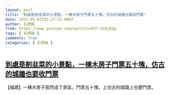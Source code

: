 ```yaml
---
layout: post
title: "到處是割韭菜的小景點，一棟木房子門票五十塊，仿古的城牆也要收門票"
date: 2023-05-03T03:27:53.000Z
author: 石炳鋒
from: https://www.youtube.com/watch?v=EVT-bCHjDdg
tags: [ 石炳锋 ]
comments: True
categories: [ 石炳锋 ]
---
```

<!--1683084473000-->
[到處是割韭菜的小景點，一棟木房子門票五十塊，仿古的城牆也要收門票](https://www.youtube.com/watch?v=EVT-bCHjDdg)
------

<div>
【福建】一棟木房子居然成了景區，門票五十塊，上仿古的城牆上也要門票。
</div>
